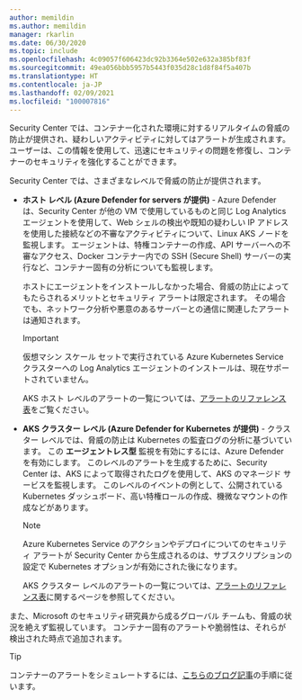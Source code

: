 ```yaml
---
author: memildin
ms.author: memildin
manager: rkarlin
ms.date: 06/30/2020
ms.topic: include
ms.openlocfilehash: 4c09057f606423dc92b3364e502e632a385bf83f
ms.sourcegitcommit: 49ea056bbb5957b5443f035d28c1d8f84f5a407b
ms.translationtype: HT
ms.contentlocale: ja-JP
ms.lasthandoff: 02/09/2021
ms.locfileid: "100007816"
---
```

Security Center では、コンテナー化された環境に対するリアルタイムの脅威の防止が提供され、疑わしいアクティビティに対してはアラートが生成されます。 ユーザーは、この情報を使用して、迅速にセキュリティの問題を修復し、コンテナーのセキュリティを強化することができます。

Security Center では、さまざまなレベルで脅威の防止が提供されます。 

* **ホスト レベル (Azure Defender for servers が提供)** - Azure Defender は、Security Center が他の VM で使用しているものと同じ Log Analytics エージェントを使用して、Web シェルの検出や既知の疑わしい IP アドレスを使用した接続などの不審なアクティビティについて、Linux AKS ノードを監視します。 エージェントは、特権コンテナーの作成、API サーバーへの不審なアクセス、Docker コンテナー内での SSH (Secure Shell) サーバーの実行など、コンテナー固有の分析についても監視します。

    ホストにエージェントをインストールしなかった場合、脅威の防止によってもたらされるメリットとセキュリティ アラートは限定されます。 その場合でも、ネットワーク分析や悪意のあるサーバーとの通信に関連したアラートは通知されます。

    >[!IMPORTANT]
    > 仮想マシン スケール セットで実行されている Azure Kubernetes Service クラスターへの Log Analytics エージェントのインストールは、現在サポートされていません。

    AKS ホスト レベルのアラートの一覧については、[アラートのリファレンス表](../articles/security-center/alerts-reference.md#alerts-containerhost)をご覧ください。


* **AKS クラスター レベル (Azure Defender for Kubernetes が提供)** - クラスター レベルでは、脅威の防止は Kubernetes の監査ログの分析に基づいています。 この **エージェントレス型** 監視を有効にするには、Azure Defender を有効にします。 このレベルのアラートを生成するために、Security Center は、AKS によって取得されたログを使用して、AKS のマネージド サービスを監視します。 このレベルのイベントの例として、公開されている Kubernetes ダッシュボード、高い特権ロールの作成、機微なマウントの作成などがあります。

    >[!NOTE]
    > Azure Kubernetes Service のアクションやデプロイについてのセキュリティ アラートが Security Center から生成されるのは、サブスクリプションの設定で Kubernetes オプションが有効にされた後になります。 

    AKS クラスター レベルのアラートの一覧については、[アラートのリファレンス表](../articles/security-center/alerts-reference.md#alerts-akscluster)に関するページを参照してください。

また、Microsoft のセキュリティ研究員から成るグローバル チームも、脅威の状況を絶えず監視しています。 コンテナー固有のアラートや脆弱性は、それらが検出された時点で追加されます。

> [!TIP]
> コンテナーのアラートをシミュレートするには、[こちらのブログ記事](https://techcommunity.microsoft.com/t5/azure-security-center/how-to-demonstrate-the-new-containers-features-in-azure-security/ba-p/1011270)の手順に従います。
